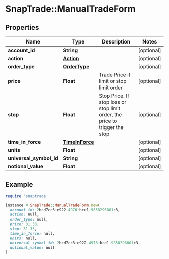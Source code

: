 # SnapTrade::ManualTradeForm

## Properties

| Name | Type | Description | Notes |
| ---- | ---- | ----------- | ----- |
| **account_id** | **String** |  | [optional] |
| **action** | [**Action**](Action.md) |  | [optional] |
| **order_type** | [**OrderType**](OrderType.md) |  | [optional] |
| **price** | **Float** | Trade Price if limit or stop limit order | [optional] |
| **stop** | **Float** | Stop Price. If stop loss or stop limit order, the price to trigger the stop | [optional] |
| **time_in_force** | [**TimeInForce**](TimeInForce.md) |  | [optional] |
| **units** | **Float** |  | [optional] |
| **universal_symbol_id** | **String** |  | [optional] |
| **notional_value** | **Float** |  | [optional] |

## Example

```ruby
require 'snaptrade'

instance = SnapTrade::ManualTradeForm.new(
  account_id: 2bcd7cc3-e922-4976-bce1-9858296801c3,
  action: null,
  order_type: null,
  price: 31.33,
  stop: 31.33,
  time_in_force: null,
  units: null,
  universal_symbol_id: 2bcd7cc3-e922-4976-bce1-9858296801c3,
  notional_value: null
)
```

